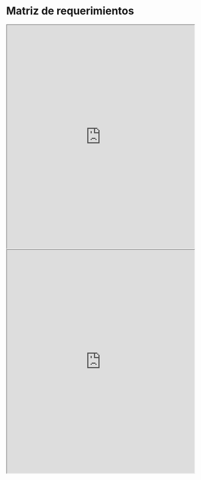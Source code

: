 # Matriz de requerimientos

<iframe height="600" style="width: 100%;" src="https://docs.google.com/spreadsheets/d/1XrbeBULnYoLoNcXCTeQ78w-JaDDtbA19EwCzvBlA_VQ/pubhtml"></iframe>

<iframe src="https://docs.google.com/spreadsheets/d/1XrbeBULnYoLoNcXCTeQ78w-JaDDtbA19EwCzvBlA_VQ/pubhtml?widget=true&amp;headers=false" height="600" style="width: 100%;"></iframe>